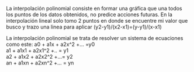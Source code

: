 La interpolación polinomial consiste en formar una gráfica que una todos los puntos de los datos obtenidos, no predice acciones futuras.
En la interpolación lineal solo tomo 2 puntos en donde se encuentre mi valor que busco y trazo una linea para aplicar (y2-y1)/(x2-x1)=(y-y1)/(x-x1)

La interpolación polinomial se trata de resolver un sistema de ecuaciones como este: 
             a0 + a1x + a2x^2 +... =y0             
             a1 + a1x1 + a2x1^2 +.. = y1             
             a2 + a1x2 + a2x2^2 +...= y2             
             an + a1xn + a2xn^2 +... = yn
